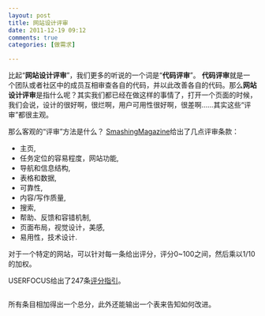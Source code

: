 ```yaml
---
layout: post
title: 网站设计评审
date: 2011-12-19 09:12
comments: true
categories: [做需求]

---
```


比起“<strong>网站设计评审</strong>”，我们更多的听说的一个词是“<strong>代码评审</strong>”。
<strong>代码评审</strong>就是一个团队或者社区中的成员互相审查各自的代码，并以此改善各自的代码。那么<strong>网站设计评审</strong>是指什么呢？其实我们都已经在做这样的事情了，打开一个页面的时候，我们会说，设计的很好啊，很烂啊，用户可用性很好啊，很差啊……其实这些“评审”都很主观。

那么客观的“评审”方法是什么？
<a href="http://uxdesign.smashingmagazine.com/2011/12/16/guide-heuristic-website-reviews/">SmashingMagazine</a>给出了几点评审条款：
<ul>
	<li>主页,</li>
	<li>任务定位的容易程度，网站功能,</li>
	<li>导航和信息结构,</li>
	<li>表格和数据,</li>
	<li>可靠性,</li>
	<li>内容/写作质量,</li>
	<li>搜索,</li>
	<li>帮助、反馈和容错机制,</li>
	<li>页面布局，视觉设计，美感,</li>
	<li>易用性，技术设计.</li></ul>
对于一个特定的网站，可以针对每一条给出评分，评分0~100之间，然后乘以1/10的加权。

USERFOCUS给出了247条<a href="http://www.userfocus.co.uk/resources/guidelines.html">评分指引</a>。

<img class="size-full wp-image-1075" title="table" src="http://yuguo.us/files/2011/12/table.jpg" alt=""   />

所有条目相加得出一个总分，此外还能输出一个表来告知如何改进。

<img class="size-full wp-image-1076" title="12" src="http://yuguo.us/files/2011/12/12.jpg" alt=""   />

<img class="size-full wp-image-1074" title="21" src="http://yuguo.us/files/2011/12/21.jpg" alt=""   />

<img class="size-full wp-image-1077" title="71" src="http://yuguo.us/files/2011/12/71.jpg" alt=""   />

